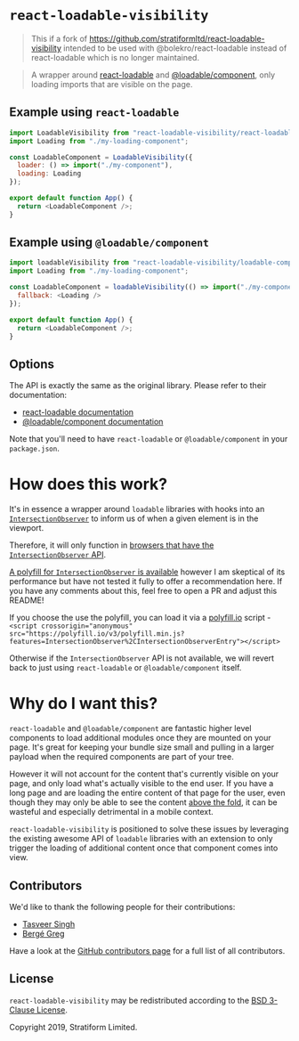 # `react-loadable-visibility`

> This if a fork of https://github.com/stratiformltd/react-loadable-visibility intended to be used with @bolekro/react-loadable instead of react-loadable which is no longer maintained.

> A wrapper around [react-loadable](https://github.com/bolekro/react-loadable) and [@loadable/component](https://github.com/smooth-code/loadable-components), only loading imports that are visible on the page.

## Example using `react-loadable`

```js
import LoadableVisibility from "react-loadable-visibility/react-loadable";
import Loading from "./my-loading-component";

const LoadableComponent = LoadableVisibility({
  loader: () => import("./my-component"),
  loading: Loading
});

export default function App() {
  return <LoadableComponent />;
}
```

## Example using `@loadable/component`

```js
import loadableVisibility from "react-loadable-visibility/loadable-components";
import Loading from "./my-loading-component";

const LoadableComponent = loadableVisibility(() => import("./my-component"), {
  fallback: <Loading />
});

export default function App() {
  return <LoadableComponent />;
}
```

## Options

The API is exactly the same as the original library. Please refer to their documentation:

- [react-loadable documentation](https://github.com/thejameskyle/react-loadable#guide)
- [@loadable/component documentation](https://github.com/smooth-code/loadable-components#docs)

Note that you'll need to have `react-loadable` or `@loadable/component` in your `package.json`.

# How does this work?

It's in essence a wrapper around `loadable` libraries with hooks into an [`IntersectionObserver`](https://developer.mozilla.org/en-US/docs/Web/API/Intersection_Observer_API) to inform us of when a given element is in the viewport.

Therefore, it will only function in [browsers that have the `IntersectionObserver` API](http://caniuse.com/#feat=intersectionobserver).

[A polyfill for `IntersectionObserver` is available](https://github.com/w3c/IntersectionObserver/tree/master/polyfill) however I am skeptical of its performance but have not tested it fully to offer a recommendation here. If you have any comments about this, feel free to open a PR and adjust this README!

If you choose the use the polyfill, you can load it via a [polyfill.io](https://cdn.polyfill.io/v3/) script - `<script crossorigin="anonymous" src="https://polyfill.io/v3/polyfill.min.js?features=IntersectionObserver%2CIntersectionObserverEntry"></script>`

Otherwise if the `IntersectionObserver` API is not available, we will revert back to just using `react-loadable` or `@loadable/component` itself.

# Why do I want this?

`react-loadable` and `@loadable/component` are fantastic higher level components to load additional modules once they are mounted on your page. It's great for keeping your bundle size small and pulling in a larger payload when the required components are part of your tree.

However it will not account for the content that's currently visible on your page, and only load what's actually visible to the end user. If you have a long page and are loading the entire content of that page for the user, even though they may only be able to see the content [above the fold](https://www.optimizely.com/optimization-glossary/above-the-fold/), it can be wasteful and especially detrimental in a mobile context.

`react-loadable-visibility` is positioned to solve these issues by leveraging the existing awesome API of `loadable` libraries with an extension to only trigger the loading of additional content once that component comes into view.

## Contributors

We'd like to thank the following people for their contributions:

- [Tasveer Singh](https://twitter.com/tazsingh)
- [Bergé Greg](https://twitter.com/neoziro)

Have a look at the [GitHub contributors page](https://github.com/stratiformltd/react-loadable-visibility/graphs/contributors) for a full list of all contributors.

## License

`react-loadable-visibility` may be redistributed according to the [BSD 3-Clause License](LICENSE).

Copyright 2019, Stratiform Limited.
